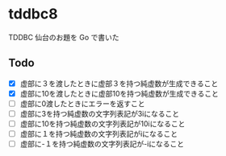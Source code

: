 # tddbc8

TDDBC 仙台のお題を Go で書いた

## Todo

- [x] 虚部に３を渡したときに虚部３を持つ純虚数が生成できること
- [x] 虚部に10を渡したときに虚部10を持つ純虚数が生成できること 
- [ ] 虚部に0渡したときにエラーを返すこと
- [ ] 虚部に3を持つ純虚数の文字列表記が3iになること
- [ ] 虚部に10を持つ純虚数の文字列表記が10iになること
- [ ] 虚部に１を持つ純虚数の文字列表記がiになること
- [ ] 虚部に-１を持つ純虚数の文字列表記が-iになること
